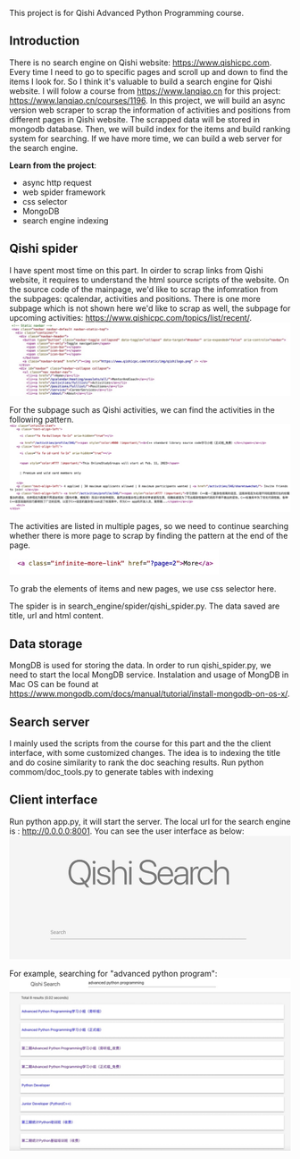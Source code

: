 
This project is for Qishi Advanced Python Programming course.  


## Introduction
There is no search engine on Qishi website: https://www.qishicpc.com. Every time I need to go to specific pages and scroll up and down to find the items I look for. So I think it's valuable to build a search engine for Qishi website. I will folow a course from https://www.lanqiao.cn for this project: https://www.lanqiao.cn/courses/1196. In this project, we will build an async version web scraper to scrap the information of activities and positions from different pages in Qishi website. The scrapped data will be stored in mongodb database. Then, we will build index for the items and build ranking system for searching. If we have more time, we can build a web server for the search engine. 
  
**Learn from the project**:
-	async http request
-	web spider framework
-	css selector
-	MongoDB
-	search engine indexing


## Qishi spider
I have spent most time on this part. In oirder to scrap links from Qishi website, it requires to understand the html source scripts of the website. On the source code of the mainpage, we'd like to scrap the infomration from the subpages: qcalendar, activities and positions. There is one more subpage which is not shown here we'd like to scrap as well, the subpage for upcoming activities: https://www.qishicpc.com/topics/list/recent/. 
![Qishi page source code](/docs/qishicpc_page_source.jpeg?raw=true "Qishi page source code")

For the subpage such as Qishi activities, we can find the activities in the following pattern.<br />
![item](/docs/item.jpg?raw=true "Item")

The activities are listed in multiple pages, so we need to continue searching whether there is more page to scrap by finding the pattern at the end of the page. <br />
![infinite page](/docs/infinite_page.jpg?raw=true "Infinite page")

To grab the elements of items and new pages, we use css selector here.

The spider is in search_engine/spider/qishi_spider.py. The data saved are title, url and html content.

## Data storage
MongDB is used for storing the data. In order to run qishi_spider.py, we need to start the local MongDB service. Instalation and usage of MongDB in Mac OS can be found at https://www.mongodb.com/docs/manual/tutorial/install-mongodb-on-os-x/.


## Search server
I mainly used the scripts from the course for this part and the the client interface, with some customized changes. The idea is to indexing the title and do cosine similarity to rank the doc seaching results.
Run python commom/doc_tools.py to generate tables with indexing

## Client interface
Run python app.py, it will start the server. The local url for the search engine is : http://0.0.0.0:8001. You can see the user interface as below:<br />
![qishi search page](/docs/qishi_search.jpg?raw=true "qishi search")

For example, searching for "advanced python program":
![qishi search results](/docs/qishi_search_results.jpg?raw=true "qishi search results")



